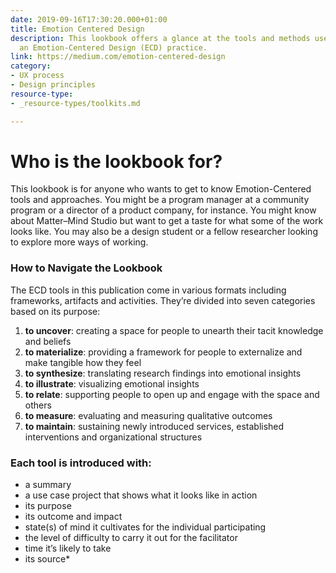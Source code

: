 ```yaml
---
date: 2019-09-16T17:30:20.000+01:00
title: Emotion Centered Design
description: This lookbook offers a glance at the tools and methods used throughout
  an Emotion-Centered Design (ECD) practice.
link: https://medium.com/emotion-centered-design
category:
- UX process
- Design principles
resource-type:
- _resource-types/toolkits.md

---
```

# Who is the lookbook for?

This lookbook is for anyone who wants to get to know Emotion-Centered tools and approaches. You might be a program manager at a community program or a director of a product company, for instance. You might know about Matter–Mind Studio but want to get a taste for what some of the work looks like. You may also be a design student or a fellow researcher looking to explore more ways of working.

### How to Navigate the Lookbook

The ECD tools in this publication come in various formats including frameworks, artifacts and activities. They’re divided into seven categories based on its purpose:

1. **to uncover**: creating a space for people to unearth their tacit knowledge and beliefs
2. **to materialize**: providing a framework for people to externalize and make tangible how they feel
3. **to synthesize**: translating research findings into emotional insights
4. **to illustrate**: visualizing emotional insights
5. **to relate**: supporting people to open up and engage with the space and others
6. **to measure**: evaluating and measuring qualitative outcomes
7. **to maintain**: sustaining newly introduced services, established interventions and organizational structures

### Each tool is introduced with:

* a summary
* a use case project that shows what it looks like in action
* its purpose
* its outcome and impact
* state(s) of mind it cultivates for the individual participating
* the level of difficulty to carry it out for the facilitator
* time it’s likely to take
* its source*